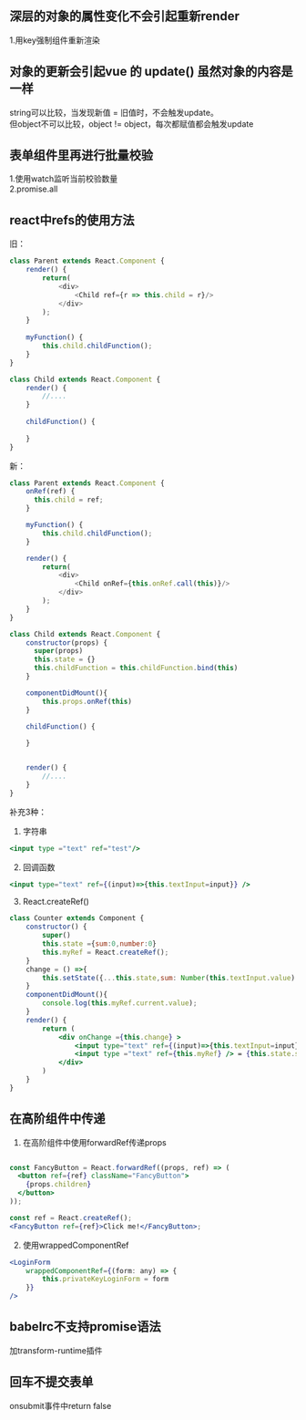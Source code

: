 ## 深层的对象的属性变化不会引起重新render
1.用key强制组件重新渲染

## 对象的更新会引起vue 的 update() 虽然对象的内容是一样
string可以比较，当发现新值 = 旧值时，不会触发update。<br>
但object不可以比较，object != object，每次都赋值都会触发update

## 表单组件里再进行批量校验
1.使用watch监听当前校验数量<br>
2.promise.all

## react中refs的使用方法
旧：
```js
class Parent extends React.Component {
    render() {
        return(
            <div>
                <Child ref={r => this.child = r}/>
            </div>
        );
    }
    
    myFunction() {
        this.child.childFunction();
    }
}

class Child extends React.Component {
    render() {
        //....
    }
    
    childFunction() {
    
    }
}
```
新：
```js
class Parent extends React.Component {
    onRef(ref) {
      this.child = ref;
    }

    myFunction() {
        this.child.childFunction();
    }

    render() {
        return(
            <div>
                <Child onRef={this.onRef.call(this)}/>
            </div>
        );
    }
}

class Child extends React.Component {
    constructor(props) {
      super(props)
      this.state = {}
      this.childFunction = this.childFunction.bind(this)
    }

    componentDidMount(){
        this.props.onRef(this)
    }

    childFunction() {
    
    }


    render() {
        //....
    }
}

```
补充3种：
1. 字符串
```jsx
<input type ="text" ref="test"/> 
```

2. 回调函数
```jsx
<input type="text" ref={(input)=>{this.textInput=input}} /> 
```

3. React.createRef()
```jsx
class Counter extends Component {
    constructor() {
        super()
        this.state ={sum:0,number:0}
        this.myRef = React.createRef();
    }
    change = () =>{
        this.setState({...this.state,sum: Number(this.textInput.value) + Number(this.myRef.current.value)})
    }
    componentDidMount(){
        console.log(this.myRef.current.value);
    }
    render() {
        return (
            <div onChange ={this.change} >
                <input type="text" ref={(input)=>{this.textInput=input}} />+ 
                <input type ="text" ref={this.myRef} /> = {this.state.sum}
            </div>
        )
    }
}

```

## 在高阶组件中传递
1. 在高阶组件中使用forwardRef传递props

```jsx

const FancyButton = React.forwardRef((props, ref) => (
  <button ref={ref} className="FancyButton">
    {props.children}
  </button>
));

const ref = React.createRef();
<FancyButton ref={ref}>Click me!</FancyButton>;

```

2. 使用wrappedComponentRef

```jsx
<LoginForm
    wrappedComponentRef={(form: any) => {
        this.privateKeyLoginForm = form
    }}
/>
```

## babelrc不支持promise语法
加transform-runtime插件

## 回车不提交表单
onsubmit事件中return false